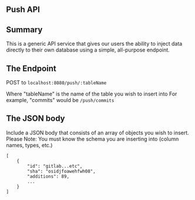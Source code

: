 ## Push API

## Summary

This is a generic API service that gives our users the ability to inject data directly to their own database using a simple, all-purpose endpoint.

## The Endpoint

POST to ```localhost:8080/push/:tableName```

Where "tableName" is the name of the table you wish to insert into
For example, "commits" would be ```/push/commits```

## The JSON body

Include a JSON body that consists of an array of objects you wish to insert.
Please Note: You must know the schema you are inserting into (column names, types, etc.)
```
[
    {
        "id": "gitlab...etc",
        "sha": "osidjfoawehfwh08",
        "additions": 89,
        ...
    }
]
```



